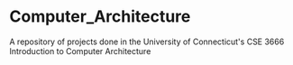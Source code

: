 # Computer_Architecture
A repository of projects done in the University of Connecticut's CSE 3666 Introduction to Computer Architecture
